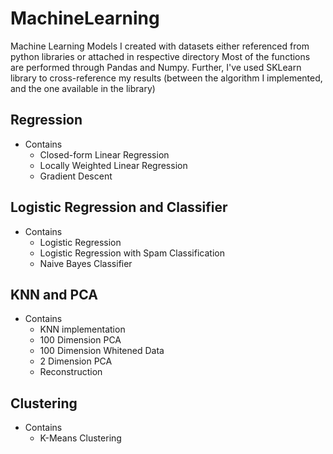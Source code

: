 # MachineLearning
Machine Learning Models I created with datasets either referenced from python libraries or attached in respective directory
Most of the functions are performed through Pandas and Numpy. Further, I've used SKLearn library to cross-reference my results (between the algorithm I implemented, and the one available in the library)

## Regression
- Contains
  - Closed-form Linear Regression
  - Locally Weighted Linear Regression
  - Gradient Descent

## Logistic Regression and Classifier
- Contains
  - Logistic Regression
  - Logistic Regression with Spam Classification
  - Naive Bayes Classifier

## KNN and PCA
- Contains
  - KNN implementation
  - 100 Dimension PCA
  - 100 Dimension Whitened Data
  - 2 Dimension PCA
  - Reconstruction

## Clustering
- Contains
  - K-Means Clustering
